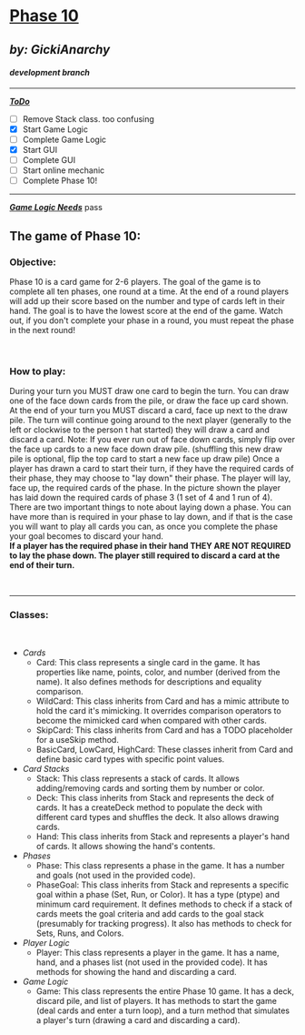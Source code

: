 # <u>Phase 10</u>
_by: GickiAnarchy_  
---
#### _development branch_
---
___<u>ToDo</u>___
-[ ] Remove Stack class.  too confusing
-[x] Start Game Logic  
-[ ] Complete Game Logic  
-[x] Start GUI  
-[ ] Complete GUI  
-[ ] Start online mechanic  
-[ ] Complete Phase 10!
---

___<u>Game Logic Needs</u>___
pass







## The game of Phase 10:

### Objective:
Phase 10 is a card game for 2-6 players. The goal of the game is to complete all ten phases, one round at a time. At the end of a round players will add up their score based on the number and type of cards left in their hand. The goal is to have the lowest score at the end of the game. Watch out, if you don't complete your phase in a round, you must repeat the phase in the next round!

<br>

### How to play:
During your turn you MUST draw one card to begin the turn. You can draw one of the face down cards from the pile, or draw the face up card shown. At the end of your turn you MUST discard a card, face up next to the draw pile. The turn will continue going around to the next player (generally to the left or clockwise to the person t
hat started) they will draw a card and discard a card. Note: If you ever run out of face down cards, simply flip over the face up cards to a new face down draw pile. (shuffling this new draw pile is optional, flip the top card to start a new face up draw pile)
Once a player has drawn a card to start their turn, if they have the required cards of their phase, they may choose to "lay down" their phase. The player will lay, face up, the required cards of the phase. In the picture shown the player has laid down the required cards of phase 3 (1 set of 4 and 1 run of 4). There are two important things to note about laying down a phase. You can have more than is required in your phase to lay down, and if that is the case you will want to play all cards you can, as once you complete the phase your goal becomes to discard your hand.  
__If a player has the required phase in their hand THEY ARE NOT REQUIRED to lay the phase down. The player still required to discard a card at the end of their turn.__

<br>

---
### Classes:

<br>

* _Cards_
    * Card: This class represents a single card in the game. It has properties like name, points, color, and number (derived from the name). It also defines methods for descriptions and equality comparison.
    * WildCard: This class inherits from Card and has a mimic attribute to hold the card it's mimicking. It overrides comparison operators to become the mimicked card when compared with other cards.
    * SkipCard: This class inherits from Card and has a TODO placeholder for a useSkip method.
    * BasicCard, LowCard, HighCard: These classes inherit from Card and define basic card types with specific point values.
* _Card Stacks_
    * Stack: This class represents a stack of cards. It allows adding/removing cards and sorting them by number or color.
    * Deck: This class inherits from Stack and represents the deck of cards. It has a createDeck method to populate the deck with different card types and shuffles the deck. It also allows drawing cards.
    * Hand: This class inherits from Stack and represents a player's hand of cards. It allows showing the hand's contents.
* _Phases_
    * Phase: This class represents a phase in the game. It has a number and goals (not used in the provided code).
    * PhaseGoal: This class inherits from Stack and represents a specific goal within a phase (Set, Run, or Color). It has a type (ptype) and minimum card requirement. It defines methods to check if a stack of cards meets the goal criteria and add cards to the goal stack (presumably for tracking progress). It also has methods to check for Sets, Runs, and Colors.
* _Player Logic_
    * Player: This class represents a player in the game. It has a name, hand, and a phases list (not used in the provided code). It has methods for showing the hand and discarding a card.
* _Game Logic_
    * Game: This class represents the entire Phase 10 game. It has a deck, discard pile, and list of players. It has methods to start the game (deal cards and enter a turn loop), and a turn method that simulates a player's turn (drawing a card and discarding a card).